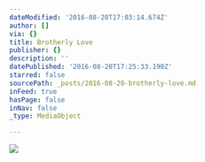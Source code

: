 ```yaml
---
dateModified: '2016-08-20T17:03:14.674Z'
author: []
via: {}
title: Brotherly Love
publisher: {}
description: ''
datePublished: '2016-08-20T17:25:33.190Z'
starred: false
sourcePath: _posts/2016-08-20-brotherly-love.md
inFeed: true
hasPage: false
inNav: false
_type: MediaObject

---
```

![](https://the-grid-user-content.s3-us-west-2.amazonaws.com/8da80857-dc82-41f2-8e97-5bf93d9c0115.jpg)